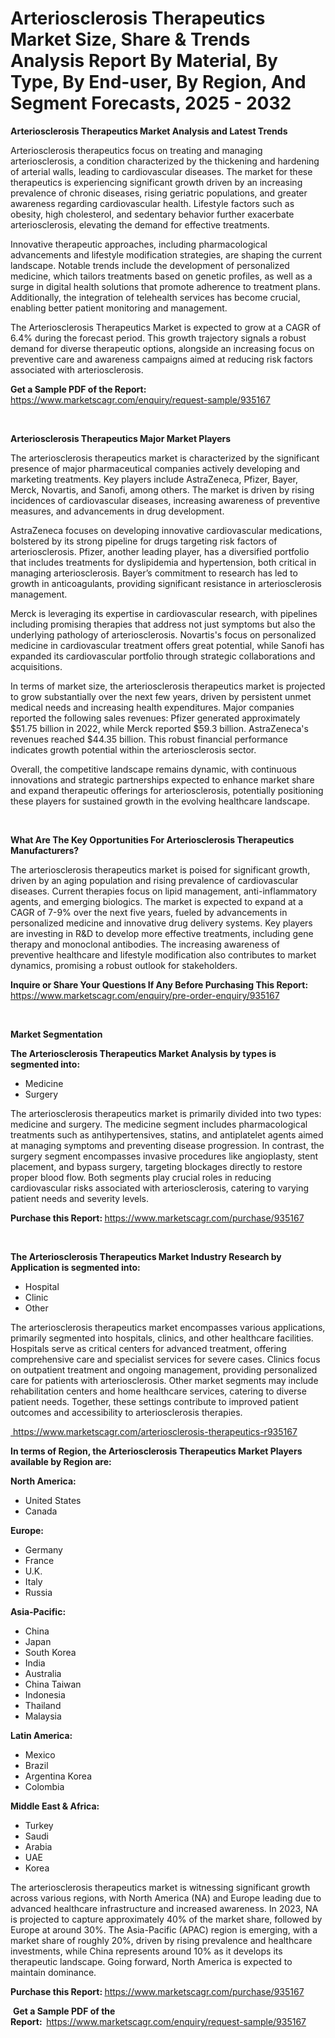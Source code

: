 <p><h1>Arteriosclerosis Therapeutics Market Size, Share & Trends Analysis Report By Material, By Type, By End-user, By Region, And Segment Forecasts, 2025 - 2032</h1></p><p><strong>Arteriosclerosis Therapeutics Market Analysis and Latest Trends</strong></p>
<p><p>Arteriosclerosis therapeutics focus on treating and managing arteriosclerosis, a condition characterized by the thickening and hardening of arterial walls, leading to cardiovascular diseases. The market for these therapeutics is experiencing significant growth driven by an increasing prevalence of chronic diseases, rising geriatric populations, and greater awareness regarding cardiovascular health. Lifestyle factors such as obesity, high cholesterol, and sedentary behavior further exacerbate arteriosclerosis, elevating the demand for effective treatments.</p><p>Innovative therapeutic approaches, including pharmacological advancements and lifestyle modification strategies, are shaping the current landscape. Notable trends include the development of personalized medicine, which tailors treatments based on genetic profiles, as well as a surge in digital health solutions that promote adherence to treatment plans. Additionally, the integration of telehealth services has become crucial, enabling better patient monitoring and management.</p><p>The Arteriosclerosis Therapeutics Market is expected to grow at a CAGR of 6.4% during the forecast period. This growth trajectory signals a robust demand for diverse therapeutic options, alongside an increasing focus on preventive care and awareness campaigns aimed at reducing risk factors associated with arteriosclerosis.</p></p>
<p><strong>Get a Sample PDF of the Report:&nbsp;</strong> <a href="https://www.marketscagr.com/enquiry/request-sample/935167?utm_campaign=3030&utm_medium=2&utm_source=Github&utm_content=ia&utm_term=18042025&utm_id=arteriosclerosis-therapeutics">https://www.marketscagr.com/enquiry/request-sample/935167</a></p>
<p>&nbsp;</p>
<p><strong>Arteriosclerosis Therapeutics Major Market Players</strong></p>
<p><p>The arteriosclerosis therapeutics market is characterized by the significant presence of major pharmaceutical companies actively developing and marketing treatments. Key players include AstraZeneca, Pfizer, Bayer, Merck, Novartis, and Sanofi, among others. The market is driven by rising incidences of cardiovascular diseases, increasing awareness of preventive measures, and advancements in drug development.</p><p>AstraZeneca focuses on developing innovative cardiovascular medications, bolstered by its strong pipeline for drugs targeting risk factors of arteriosclerosis. Pfizer, another leading player, has a diversified portfolio that includes treatments for dyslipidemia and hypertension, both critical in managing arteriosclerosis. Bayer’s commitment to research has led to growth in anticoagulants, providing significant resistance in arteriosclerosis management.</p><p>Merck is leveraging its expertise in cardiovascular research, with pipelines including promising therapies that address not just symptoms but also the underlying pathology of arteriosclerosis. Novartis's focus on personalized medicine in cardiovascular treatment offers great potential, while Sanofi has expanded its cardiovascular portfolio through strategic collaborations and acquisitions.</p><p>In terms of market size, the arteriosclerosis therapeutics market is projected to grow substantially over the next few years, driven by persistent unmet medical needs and increasing health expenditures. Major companies reported the following sales revenues: Pfizer generated approximately $51.75 billion in 2022, while Merck reported $59.3 billion. AstraZeneca's revenues reached $44.35 billion. This robust financial performance indicates growth potential within the arteriosclerosis sector.</p><p>Overall, the competitive landscape remains dynamic, with continuous innovations and strategic partnerships expected to enhance market share and expand therapeutic offerings for arteriosclerosis, potentially positioning these players for sustained growth in the evolving healthcare landscape.</p></p>
<p>&nbsp;</p>
<p><strong>What Are The Key Opportunities For Arteriosclerosis Therapeutics Manufacturers?</strong></p>
<p><p>The arteriosclerosis therapeutics market is poised for significant growth, driven by an aging population and rising prevalence of cardiovascular diseases. Current therapies focus on lipid management, anti-inflammatory agents, and emerging biologics. The market is expected to expand at a CAGR of 7-9% over the next five years, fueled by advancements in personalized medicine and innovative drug delivery systems. Key players are investing in R&D to develop more effective treatments, including gene therapy and monoclonal antibodies. The increasing awareness of preventive healthcare and lifestyle modification also contributes to market dynamics, promising a robust outlook for stakeholders.</p></p>
<p><strong>Inquire or Share Your Questions If Any Before Purchasing This Report:</strong> <a href="https://www.marketscagr.com/enquiry/pre-order-enquiry/935167?utm_campaign=3030&utm_medium=2&utm_source=Github&utm_content=ia&utm_term=18042025&utm_id=arteriosclerosis-therapeutics">https://www.marketscagr.com/enquiry/pre-order-enquiry/935167</a></p>
<p>&nbsp;</p>
<p><strong>Market Segmentation</strong></p>
<p><strong>The Arteriosclerosis Therapeutics Market Analysis by types is segmented into:</strong></p>
<p><ul><li>Medicine</li><li>Surgery</li></ul></p>
<p><p>The arteriosclerosis therapeutics market is primarily divided into two types: medicine and surgery. The medicine segment includes pharmacological treatments such as antihypertensives, statins, and antiplatelet agents aimed at managing symptoms and preventing disease progression. In contrast, the surgery segment encompasses invasive procedures like angioplasty, stent placement, and bypass surgery, targeting blockages directly to restore proper blood flow. Both segments play crucial roles in reducing cardiovascular risks associated with arteriosclerosis, catering to varying patient needs and severity levels.</p></p>
<p><strong>Purchase this Report:&nbsp;</strong><a href="https://www.marketscagr.com/purchase/935167?utm_campaign=3030&utm_medium=2&utm_source=Github&utm_content=ia&utm_term=18042025&utm_id=arteriosclerosis-therapeutics">https://www.marketscagr.com/purchase/935167</a></p>
<p>&nbsp;</p>
<p><strong>The Arteriosclerosis Therapeutics Market Industry Research by Application is segmented into:</strong></p>
<p><ul><li>Hospital</li><li>Clinic</li><li>Other</li></ul></p>
<p><p>The arteriosclerosis therapeutics market encompasses various applications, primarily segmented into hospitals, clinics, and other healthcare facilities. Hospitals serve as critical centers for advanced treatment, offering comprehensive care and specialist services for severe cases. Clinics focus on outpatient treatment and ongoing management, providing personalized care for patients with arteriosclerosis. Other market segments may include rehabilitation centers and home healthcare services, catering to diverse patient needs. Together, these settings contribute to improved patient outcomes and accessibility to arteriosclerosis therapies.</p></p>
<p><a href="https://www.marketscagr.com/arteriosclerosis-therapeutics-r935167?utm_campaign=3030&utm_medium=2&utm_source=Github&utm_content=ia&utm_term=18042025&utm_id=arteriosclerosis-therapeutics">&nbsp;https://www.marketscagr.com/arteriosclerosis-therapeutics-r935167</a></p>
<p><strong>In terms of Region, the Arteriosclerosis Therapeutics Market Players available by Region are:</strong></p>
<p>
    <p> <strong> North America: </strong>
        <ul>
            <li>United States</li>
            <li>Canada</li>
        </ul>
        </p> 
    <p> <strong> Europe: </strong>
        <ul>
            <li>Germany</li>
            <li>France</li>
            <li>U.K.</li>
            <li>Italy</li>
            <li>Russia</li>
        </ul>
        </p> 
    <p> <strong> Asia-Pacific: </strong>
        <ul>
            <li>China</li>
            <li>Japan</li>
            <li>South Korea</li>
            <li>India</li>
            <li>Australia</li>
            <li>China Taiwan</li>
            <li>Indonesia</li>
            <li>Thailand</li>
            <li>Malaysia</li>
        </ul>
        </p> 
    <p> <strong> Latin America: </strong>
        <ul>
            <li>Mexico</li>
            <li>Brazil</li>
            <li>Argentina Korea</li>
            <li>Colombia</li>
        </ul>
        </p> 
    <p> <strong> Middle East & Africa: </strong>
        <ul>
            <li>Turkey</li>
            <li>Saudi</li>
            <li>Arabia</li>
            <li>UAE</li>
            <li>Korea</li>
        </ul>
    </p>
    </p>
<p><p>The arteriosclerosis therapeutics market is witnessing significant growth across various regions, with North America (NA) and Europe leading due to advanced healthcare infrastructure and increased awareness. In 2023, NA is projected to capture approximately 40% of the market share, followed by Europe at around 30%. The Asia-Pacific (APAC) region is emerging, with a market share of roughly 20%, driven by rising prevalence and healthcare investments, while China represents around 10% as it develops its therapeutic landscape. Going forward, North America is expected to maintain dominance.</p></p>
<p><strong>Purchase this Report: </strong><a href="https://www.marketscagr.com/purchase/935167?utm_campaign=3030&utm_medium=2&utm_source=Github&utm_content=ia&utm_term=18042025&utm_id=arteriosclerosis-therapeutics">https://www.marketscagr.com/purchase/935167</a></p>
<p>&nbsp;<strong>Get a Sample PDF of the Report:&nbsp;&nbsp;</strong><a href="https://www.marketscagr.com/enquiry/request-sample/935167?utm_campaign=3030&utm_medium=2&utm_source=Github&utm_content=ia&utm_term=18042025&utm_id=arteriosclerosis-therapeutics">https://www.marketscagr.com/enquiry/request-sample/935167</a></p>
<p><strong></strong></p>
<p><p></p><p></p><p></p></p>